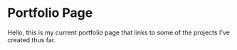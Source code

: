 # Portfolio Page

Hello, this is my current portfolio page that links to some of the projects I've created thus far.